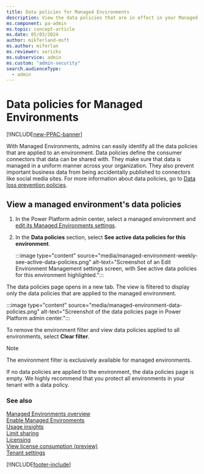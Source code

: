 ```yaml
---
title: Data policies for Managed Environments
description: View the data policies that are in effect in your Managed Environments.
ms.component: pa-admin
ms.topic: concept-article
ms.date: 05/03/2024
author: mikferland-msft
ms.author: miferlan
ms.reviewer: sericks
ms.subservice: admin
ms.custom: "admin-security"
search.audienceType: 
  - admin
---
```


# Data policies for Managed Environments

[!INCLUDE[new-PPAC-banner](~/includes/new-PPAC-banner.md)]

<!-- https://go.microsoft.com/fwlink/?linkid=2193887 and 2211178-->

With Managed Environments, admins can easily identify all the data policies that are applied to an environment. Data policies define the consumer connectors that data can be shared with. They make sure that data is managed in a uniform manner across your organization. They also prevent important business data from being accidentally published to connectors like social media sites. For more information about data policies, go to [Data loss prevention policies](wp-data-loss-prevention.md).

## View a managed environment's data policies

1. In the Power Platform admin center, select a managed environment and [edit its Managed Environments settings](managed-environment-enable.md#enable-or-edit-managed-environments-in-the-admin-center).

1. In the **Data policies** section, select **See active data policies for this environment**.

    :::image type="content" source="media/managed-environment-weekly-see-active-data-policies.png" alt-text="Screenshot of an Edit Environment Management settings screen, with See active data policies for this environment highlighted.":::

The data policies page opens in a new tab. The view is filtered to display only the data policies that are applied to the managed environment.

:::image type="content" source="media/managed-environment-data-policies.png" alt-text="Screenshot of the data policies page in Power Platform admin center.":::

To remove the environment filter and view data policies applied to all environments, select **Clear filter**.

> [!NOTE]
> The environment filter is exclusively available for managed environments.

If no data policies are applied to the environment, the data policies page is empty. We highly recommend that you protect all environments in your tenant with a data policy.

### See also
[Managed Environments overview](managed-environment-overview.md)  <br />
[Enable Managed Environments](managed-environment-enable.md)  <br />
[Usage insights](managed-environment-usage-insights.md)  <br />
[Limit sharing](managed-environment-sharing-limits.md)  <br />
[Licensing](managed-environment-licensing.md)  <br />
[View license consumption (preview)](view-license-consumption-issues.md) <br />
[Tenant settings](tenant-settings.md)


[!INCLUDE[footer-include](../includes/footer-banner.md)]
